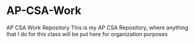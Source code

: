 # AP-CSA-Work
AP CSA Work Repository
This is my AP CSA Repository, where anything that I do for this class will be put here for organization purposes
